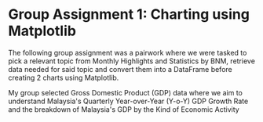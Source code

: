 # Group Assignment 1: Charting using Matplotlib

The following group assignment was a pairwork where we were tasked to pick a relevant topic from Monthly Highlights and Statistics by BNM, retrieve data needed for said topic and convert them into a DataFrame before creating 2 charts using Matplotlib. 

My group selected Gross Domestic Product (GDP) data where we aim to understand Malaysia's Quarterly Year-over-Year (Y-o-Y) GDP Growth Rate and the breakdown of Malaysia's GDP by the Kind of Economic Activity
